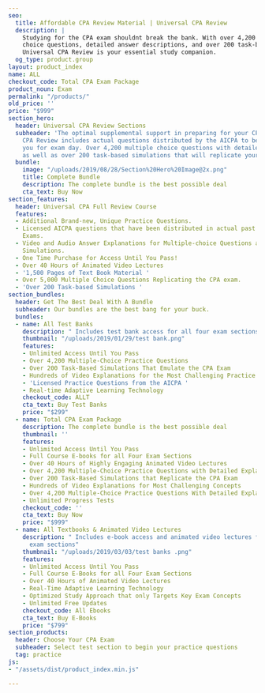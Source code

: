 ```yaml
---
seo:
  title: Affordable CPA Review Material | Universal CPA Review
  description: |
    Studying for the CPA exam shouldnt break the bank. With over 4,200 multiple
    choice questions, detailed answer descriptions, and over 200 task-based simulations replicating your real exam experience,
    Universal CPA Review is your essential study companion.
  og_type: product.group
layout: product_index
name: ALL
checkout_code: Total CPA Exam Package
product_noun: Exam
permalink: "/products/"
old_price: ''
price: "$999"
section_hero:
  header: Universal CPA Review Sections
  subheader: 'The optimal supplemental support in preparing for your CPA exam. Universal
    CPA Review includes actual questions distributed by the AICPA to better prepare
    you for exam day. Over 4,200 multiple choice questions with detailed answer descriptions
    as well as over 200 task-based simulations that will replicate your exam experience. '
  bundle:
    image: "/uploads/2019/08/28/Section%20Hero%20Image@2x.png"
    title: Complete Bundle
    description: The complete bundle is the best possible deal
    cta_text: Buy Now
section_features:
  header: Universal CPA Full Review Course
  features:
  - Additional Brand-new, Unique Practice Questions.
  - Licensed AICPA questions that have been distributed in actual past Uniform CPA
    Exams.
  - Video and Audio Answer Explanations for Multiple-choice Questions and Task-based
    Simulations.
  - One Time Purchase for Access Until You Pass!
  - Over 40 Hours of Animated Video Lectures
  - '1,500 Pages of Text Book Material '
  - Over 5,000 Multiple Choice Questions Replicating the CPA exam.
  - 'Over 200 Task-based Simulations '
section_bundles:
  header: Get The Best Deal With A Bundle
  subheader: Our bundles are the best bang for your buck.
  bundles:
  - name: All Test Banks
    description: " Includes test bank access for all four exam sections "
    thumbnail: "/uploads/2019/01/29/test bank.png"
    features:
    - Unlimited Access Until You Pass
    - Over 4,200 Multiple-Choice Practice Questions
    - Over 200 Task-Based Simulations That Emulate the CPA Exam
    - Hundreds of Video Explanations for the Most Challenging Practice Questions
    - 'Licensed Practice Questions from the AICPA '
    - Real-time Adaptive Learning Technology
    checkout_code: ALLT
    cta_text: Buy Test Banks
    price: "$299"
  - name: Total CPA Exam Package
    description: The complete bundle is the best possible deal
    thumbnail: ''
    features:
    - Unlimited Access Until You Pass
    - Full Course E-books for all Four Exam Sections
    - Over 40 Hours of Highly Engaging Animated Video Lectures
    - Over 4,200 Multiple-Choice Practice Questions with Detailed Explanations
    - Over 200 Task-Based Simulations that Replicate the CPA Exam
    - Hundreds of Video Explanations for Most Challenging Concepts
    - Over 4,200 Multiple-Choice Practice Questions With Detailed Explanations
    - Unlimited Progress Tests
    checkout_code: ''
    cta_text: Buy Now
    price: "$999"
  - name: All Textbooks & Animated Video Lectures
    description: " Includes e-book access and animated video lectures for all four
      exam sections"
    thumbnail: "/uploads/2019/03/03/test banks .png"
    features:
    - Unlimited Access Until You Pass
    - Full Course E-Books for all Four Exam Sections
    - Over 40 Hours of Animated Video Lectures
    - Real-Time Adaptive Learning Technology
    - Optimized Study Approach that only Targets Key Exam Concepts
    - Unlimited Free Updates
    checkout_code: All Ebooks
    cta_text: Buy E-Books
    price: "$799"
section_products:
  header: Choose Your CPA Exam
  subheader: Select test section to begin your practice questions
  tag: practice
js:
- "/assets/dist/product_index.min.js"

---
```

